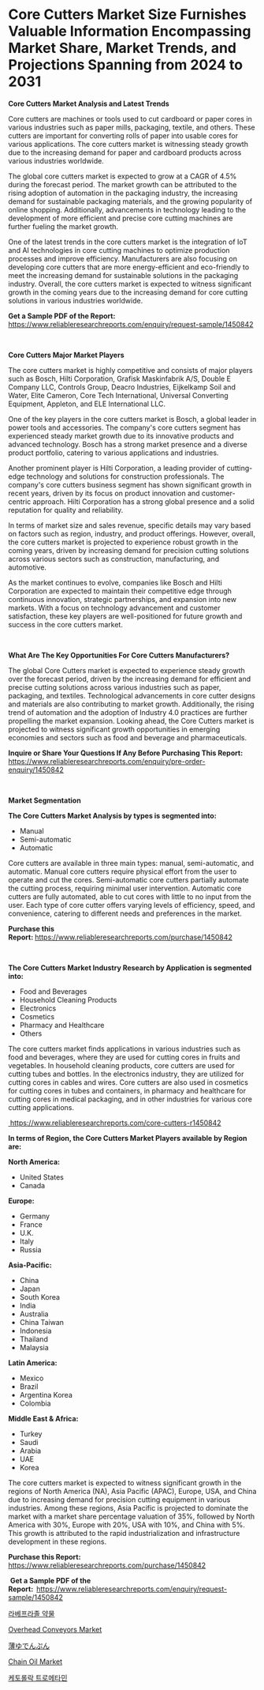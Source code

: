 <p><h1>Core Cutters Market Size Furnishes Valuable Information Encompassing Market Share, Market Trends, and Projections Spanning from 2024 to 2031</h1></p><p><strong>Core Cutters Market Analysis and Latest Trends</strong></p>
<p><p>Core cutters are machines or tools used to cut cardboard or paper cores in various industries such as paper mills, packaging, textile, and others. These cutters are important for converting rolls of paper into usable cores for various applications. The core cutters market is witnessing steady growth due to the increasing demand for paper and cardboard products across various industries worldwide. </p><p>The global core cutters market is expected to grow at a CAGR of 4.5% during the forecast period. The market growth can be attributed to the rising adoption of automation in the packaging industry, the increasing demand for sustainable packaging materials, and the growing popularity of online shopping. Additionally, advancements in technology leading to the development of more efficient and precise core cutting machines are further fueling the market growth.</p><p>One of the latest trends in the core cutters market is the integration of IoT and AI technologies in core cutting machines to optimize production processes and improve efficiency. Manufacturers are also focusing on developing core cutters that are more energy-efficient and eco-friendly to meet the increasing demand for sustainable solutions in the packaging industry. Overall, the core cutters market is expected to witness significant growth in the coming years due to the increasing demand for core cutting solutions in various industries worldwide.</p></p>
<p><strong>Get a Sample PDF of the Report:&nbsp;</strong> <a href="https://www.reliableresearchreports.com/enquiry/request-sample/1450842">https://www.reliableresearchreports.com/enquiry/request-sample/1450842</a></p>
<p>&nbsp;</p>
<p><strong>Core Cutters Major Market Players</strong></p>
<p><p>The core cutters market is highly competitive and consists of major players such as Bosch, Hilti Corporation, Grafisk Maskinfabrik A/S, Double E Company LLC, Controls Group, Deacro Industries, Eijkelkamp Soil and Water, Elite Cameron, Core Tech International, Universal Converting Equipment, Appleton, and ELE International LLC.</p><p>One of the key players in the core cutters market is Bosch, a global leader in power tools and accessories. The company's core cutters segment has experienced steady market growth due to its innovative products and advanced technology. Bosch has a strong market presence and a diverse product portfolio, catering to various applications and industries.</p><p>Another prominent player is Hilti Corporation, a leading provider of cutting-edge technology and solutions for construction professionals. The company's core cutters business segment has shown significant growth in recent years, driven by its focus on product innovation and customer-centric approach. Hilti Corporation has a strong global presence and a solid reputation for quality and reliability.</p><p>In terms of market size and sales revenue, specific details may vary based on factors such as region, industry, and product offerings. However, overall, the core cutters market is projected to experience robust growth in the coming years, driven by increasing demand for precision cutting solutions across various sectors such as construction, manufacturing, and automotive.</p><p>As the market continues to evolve, companies like Bosch and Hilti Corporation are expected to maintain their competitive edge through continuous innovation, strategic partnerships, and expansion into new markets. With a focus on technology advancement and customer satisfaction, these key players are well-positioned for future growth and success in the core cutters market.</p></p>
<p>&nbsp;</p>
<p><strong>What Are The Key Opportunities For Core Cutters Manufacturers?</strong></p>
<p><p>The global Core Cutters market is expected to experience steady growth over the forecast period, driven by the increasing demand for efficient and precise cutting solutions across various industries such as paper, packaging, and textiles. Technological advancements in core cutter designs and materials are also contributing to market growth. Additionally, the rising trend of automation and the adoption of Industry 4.0 practices are further propelling the market expansion. Looking ahead, the Core Cutters market is projected to witness significant growth opportunities in emerging economies and sectors such as food and beverage and pharmaceuticals.</p></p>
<p><strong>Inquire or Share Your Questions If Any Before Purchasing This Report:</strong> <a href="https://www.reliableresearchreports.com/enquiry/pre-order-enquiry/1450842">https://www.reliableresearchreports.com/enquiry/pre-order-enquiry/1450842</a></p>
<p>&nbsp;</p>
<p><strong>Market Segmentation</strong></p>
<p><strong>The Core Cutters Market Analysis by types is segmented into:</strong></p>
<p><ul><li>Manual</li><li>Semi-automatic</li><li>Automatic</li></ul></p>
<p><p>Core cutters are available in three main types: manual, semi-automatic, and automatic. Manual core cutters require physical effort from the user to operate and cut the cores. Semi-automatic core cutters partially automate the cutting process, requiring minimal user intervention. Automatic core cutters are fully automated, able to cut cores with little to no input from the user. Each type of core cutter offers varying levels of efficiency, speed, and convenience, catering to different needs and preferences in the market.</p></p>
<p><strong>Purchase this Report:&nbsp;</strong><a href="https://www.reliableresearchreports.com/purchase/1450842">https://www.reliableresearchreports.com/purchase/1450842</a></p>
<p>&nbsp;</p>
<p><strong>The Core Cutters Market Industry Research by Application is segmented into:</strong></p>
<p><ul><li>Food and Beverages</li><li>Household Cleaning Products</li><li>Electronics</li><li>Cosmetics</li><li>Pharmacy and Healthcare</li><li>Others</li></ul></p>
<p><p>The core cutters market finds applications in various industries such as food and beverages, where they are used for cutting cores in fruits and vegetables. In household cleaning products, core cutters are used for cutting tubes and bottles. In the electronics industry, they are utilized for cutting cores in cables and wires. Core cutters are also used in cosmetics for cutting cores in tubes and containers, in pharmacy and healthcare for cutting cores in medical packaging, and in other industries for various core cutting applications.</p></p>
<p><a href="https://www.reliableresearchreports.com/core-cutters-r1450842">&nbsp;https://www.reliableresearchreports.com/core-cutters-r1450842</a></p>
<p><strong>In terms of Region, the Core Cutters Market Players available by Region are:</strong></p>
<p>
    <p> <strong> North America: </strong>
        <ul>
            <li>United States</li>
            <li>Canada</li>
        </ul>
        </p> 
    <p> <strong> Europe: </strong>
        <ul>
            <li>Germany</li>
            <li>France</li>
            <li>U.K.</li>
            <li>Italy</li>
            <li>Russia</li>
        </ul>
        </p> 
    <p> <strong> Asia-Pacific: </strong>
        <ul>
            <li>China</li>
            <li>Japan</li>
            <li>South Korea</li>
            <li>India</li>
            <li>Australia</li>
            <li>China Taiwan</li>
            <li>Indonesia</li>
            <li>Thailand</li>
            <li>Malaysia</li>
        </ul>
        </p> 
    <p> <strong> Latin America: </strong>
        <ul>
            <li>Mexico</li>
            <li>Brazil</li>
            <li>Argentina Korea</li>
            <li>Colombia</li>
        </ul>
        </p> 
    <p> <strong> Middle East & Africa: </strong>
        <ul>
            <li>Turkey</li>
            <li>Saudi</li>
            <li>Arabia</li>
            <li>UAE</li>
            <li>Korea</li>
        </ul>
    </p>
    </p>
<p><p>The core cutters market is expected to witness significant growth in the regions of North America (NA), Asia Pacific (APAC), Europe, USA, and China due to increasing demand for precision cutting equipment in various industries. Among these regions, Asia Pacific is projected to dominate the market with a market share percentage valuation of 35%, followed by North America with 30%, Europe with 20%, USA with 10%, and China with 5%. This growth is attributed to the rapid industrialization and infrastructure development in these regions.</p></p>
<p><strong>Purchase this Report: </strong><a href="https://www.reliableresearchreports.com/purchase/1450842">https://www.reliableresearchreports.com/purchase/1450842</a></p>
<p>&nbsp;<strong>Get a Sample PDF of the Report:&nbsp;&nbsp;</strong><a href="https://www.reliableresearchreports.com/enquiry/request-sample/1450842">https://www.reliableresearchreports.com/enquiry/request-sample/1450842</a></p>
<p><strong></strong></p>
<p><p><a href="https://github.com/xvz497517413/Market-Research-Report-List-1/blob/main/715091432718.md">라베프라졸 약물</a></p><p><a href="https://github.com/marloy8/Market-Research-Report-List-4/blob/main/overhead-conveyors-market.md">Overhead Conveyors Market</a></p><p><a href="https://github.com/EmoryYundt1935/Market-Research-Report-List-1/blob/main/538657935720.md">薄ゆでんぷん</a></p><p><a href="https://issuu.com/reportprime-2/docs/chain-oil-market-size-2030.pptx">Chain Oil Market</a></p><p><a href="https://github.com/vskv4779xr1/Market-Research-Report-List-1/blob/main/813053732719.md">케토롤락 트로메타민</a></p></p>